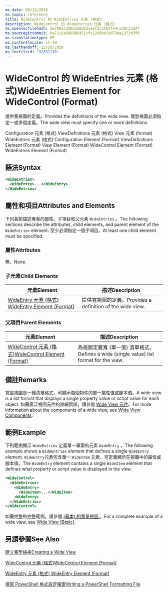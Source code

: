 ```yaml
---
ms.date: 09/13/2016
ms.topic: reference
title: WideControl 的 WideEntries 元素 (格式)
description: WideControl 的 WideEntries 元素 (格式)
ms.openlocfilehash: 567b8acdd0d2e8d5daaef2c31b4fe4ce38c23a47
ms.sourcegitcommit: ba7315a496986451cfc1296b659d73ea2373d3f0
ms.translationtype: MT
ms.contentlocale: zh-TW
ms.lasthandoff: 12/10/2020
ms.locfileid: "92651230"
---
```

# <a name="wideentries-element-for-widecontrol-format"></a><span data-ttu-id="c4153-103">WideControl 的 WideEntries 元素 (格式)</span><span class="sxs-lookup"><span data-stu-id="c4153-103">WideEntries Element for WideControl (Format)</span></span>

<span data-ttu-id="c4153-104">提供寬視圖的定義。</span><span class="sxs-lookup"><span data-stu-id="c4153-104">Provides the definitions of the wide view.</span></span> <span data-ttu-id="c4153-105">寬型視圖必須指定一或多個定義。</span><span class="sxs-lookup"><span data-stu-id="c4153-105">The wide view must specify one or more definitions.</span></span>

<span data-ttu-id="c4153-106">Configuration 元素 (格式) ViewDefinitions 元素 (格式) View 元素 (format) WideEntries 元素 (格式) </span><span class="sxs-lookup"><span data-stu-id="c4153-106">Configuration Element (Format) ViewDefinitions Element (Format) View Element (Format) WideControl Element (Format) WideEntries Element (Format)</span></span>

## <a name="syntax"></a><span data-ttu-id="c4153-107">語法</span><span class="sxs-lookup"><span data-stu-id="c4153-107">Syntax</span></span>

```xml
<WideEntries>
  <WideEntry>...</WideEntry>
</WideEntries>

```

## <a name="attributes-and-elements"></a><span data-ttu-id="c4153-108">屬性和項目</span><span class="sxs-lookup"><span data-stu-id="c4153-108">Attributes and Elements</span></span>

<span data-ttu-id="c4153-109">下列各節描述專案的屬性、子項目和父元素 `WideEntries` 。</span><span class="sxs-lookup"><span data-stu-id="c4153-109">The following sections describe the attributes, child elements, and parent element of the `WideEntries` element.</span></span> <span data-ttu-id="c4153-110">至少必須指定一個子項目。</span><span class="sxs-lookup"><span data-stu-id="c4153-110">At least one child element must be specified.</span></span>

### <a name="attributes"></a><span data-ttu-id="c4153-111">屬性</span><span class="sxs-lookup"><span data-stu-id="c4153-111">Attributes</span></span>

<span data-ttu-id="c4153-112">無。</span><span class="sxs-lookup"><span data-stu-id="c4153-112">None.</span></span>

### <a name="child-elements"></a><span data-ttu-id="c4153-113">子元素</span><span class="sxs-lookup"><span data-stu-id="c4153-113">Child Elements</span></span>

|<span data-ttu-id="c4153-114">元素</span><span class="sxs-lookup"><span data-stu-id="c4153-114">Element</span></span>|<span data-ttu-id="c4153-115">描述</span><span class="sxs-lookup"><span data-stu-id="c4153-115">Description</span></span>|
|-------------|-----------------|
|[<span data-ttu-id="c4153-116">WideEntry 元素 (格式) </span><span class="sxs-lookup"><span data-stu-id="c4153-116">WideEntry Element (Format)</span></span>](./wideentry-element-for-widecontrol-format.md)|<span data-ttu-id="c4153-117">提供寬視圖的定義。</span><span class="sxs-lookup"><span data-stu-id="c4153-117">Provides a definition of the wide view.</span></span>|

### <a name="parent-elements"></a><span data-ttu-id="c4153-118">父項目</span><span class="sxs-lookup"><span data-stu-id="c4153-118">Parent Elements</span></span>

|<span data-ttu-id="c4153-119">元素</span><span class="sxs-lookup"><span data-stu-id="c4153-119">Element</span></span>|<span data-ttu-id="c4153-120">描述</span><span class="sxs-lookup"><span data-stu-id="c4153-120">Description</span></span>|
|-------------|-----------------|
|[<span data-ttu-id="c4153-121">WideControl 元素 (格式)</span><span class="sxs-lookup"><span data-stu-id="c4153-121">WideControl Element (Format)</span></span>](./widecontrol-element-format.md)|<span data-ttu-id="c4153-122">為視圖定義寬 (單一值) 清單格式。</span><span class="sxs-lookup"><span data-stu-id="c4153-122">Defines a wide (single value) list format for the view.</span></span>|

## <a name="remarks"></a><span data-ttu-id="c4153-123">備註</span><span class="sxs-lookup"><span data-stu-id="c4153-123">Remarks</span></span>

<span data-ttu-id="c4153-124">寬型視圖是一種清單格式，可顯示每個物件的單一屬性值或腳本值。</span><span class="sxs-lookup"><span data-stu-id="c4153-124">A wide view is a list format that displays a single property value or script value for each object.</span></span> <span data-ttu-id="c4153-125">如需廣泛視圖元件的詳細資訊，請參閱 [Wide View 元件](./creating-a-wide-view.md)。</span><span class="sxs-lookup"><span data-stu-id="c4153-125">For more information about the components of a wide view, see [Wide View Components](./creating-a-wide-view.md).</span></span>

## <a name="example"></a><span data-ttu-id="c4153-126">範例</span><span class="sxs-lookup"><span data-stu-id="c4153-126">Example</span></span>

<span data-ttu-id="c4153-127">下列範例顯示 `WideEntries` 定義單一專案的元素 `WideEntry` 。</span><span class="sxs-lookup"><span data-stu-id="c4153-127">The following example shows a `WideEntries` element that defines a single `WideEntry` element.</span></span> <span data-ttu-id="c4153-128">`WideEntry`元素包含單一 `WideItem` 元素，可定義顯示在視圖中的屬性或腳本值。</span><span class="sxs-lookup"><span data-stu-id="c4153-128">The `WideEntry` element contains a single `WideItem` element that defines what property or script value is displayed in the view.</span></span>

```xml
<WideControl>
  <WideEntries>
    <WideEntry>
      <WideItem>...</WideItem>
    <WideEntry>
  </WideEntries>
</WideControl>
```

<span data-ttu-id="c4153-129">如需完整的完整範例，請參閱 [ (基本) 的寬量視圖 ](./wide-view-basic.md)。</span><span class="sxs-lookup"><span data-stu-id="c4153-129">For a complete example of a wide view, see [Wide View (Basic)](./wide-view-basic.md).</span></span>

## <a name="see-also"></a><span data-ttu-id="c4153-130">另請參閱</span><span class="sxs-lookup"><span data-stu-id="c4153-130">See Also</span></span>

[<span data-ttu-id="c4153-131">建立寬型檢視</span><span class="sxs-lookup"><span data-stu-id="c4153-131">Creating a Wide View</span></span>](./creating-a-wide-view.md)

[<span data-ttu-id="c4153-132">WideControl 元素 (格式)</span><span class="sxs-lookup"><span data-stu-id="c4153-132">WideControl Element (Format)</span></span>](./widecontrol-element-format.md)

[<span data-ttu-id="c4153-133">WideEntry 元素 (格式) </span><span class="sxs-lookup"><span data-stu-id="c4153-133">WideEntry Element (Format)</span></span>](./wideentry-element-for-widecontrol-format.md)

[<span data-ttu-id="c4153-134">撰寫 PowerShell 格式設定檔案</span><span class="sxs-lookup"><span data-stu-id="c4153-134">Writing a PowerShell Formatting File</span></span>](./writing-a-powershell-formatting-file.md)
